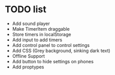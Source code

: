 # TODO list

- Add sound player
- Make TimerItem draggable
- Store timers in localStorage
- Add input to add timers
- Add control panel to control settings
- Add CSS (Grey background, sinking dark text)
- Offline Support
- Add button to hide settings on phones
- Add proptypes